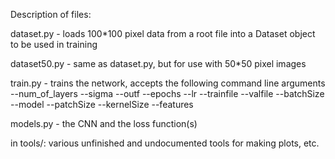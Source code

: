 Description of files:

dataset.py - loads 100*100 pixel data from a root file into a Dataset object to be used in training

dataset50.py - same as dataset.py, but for use with 50*50 pixel images

train.py - trains the network, accepts the following command line arguments
	 --num_of_layers
	 --sigma
	 --outf
	 --epochs
	 --lr
	 --trainfile
	 --valfile
	 --batchSize
	 --model
	 --patchSize
	 --kernelSize
	 --features

models.py - the CNN and the loss function(s)

in tools/: various unfinished and undocumented tools for making plots, etc. 
